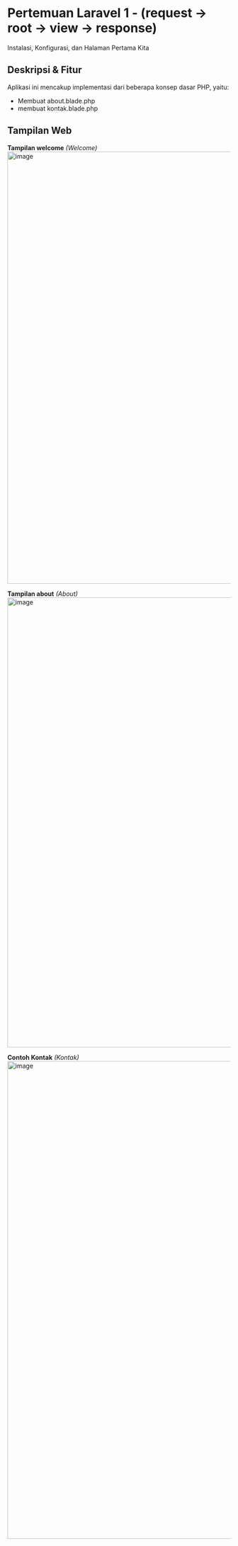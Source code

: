 # Pertemuan Laravel 1 - (request -> root -> view -> response)

Instalasi, Konfigurasi, dan Halaman Pertama Kita


## Deskripsi & Fitur
Aplikasi ini mencakup implementasi dari beberapa konsep dasar PHP, yaitu:
- Membuat about.blade.php
- membuat kontak.blade.php
## Tampilan Web

**Tampilan welcome**
*(Welcome)*
<img width="1919" height="976" alt="image" src="https://github.com/user-attachments/assets/3491d1f1-b4fe-4b2d-88a5-e86b7c16cf26" />



**Tampilan about**
*(About)*
<img width="1919" height="1016" alt="image" src="https://github.com/user-attachments/assets/70971e10-81ab-4b74-bcaa-d21fa1c2f451" />


**Contoh Kontak**
*(Kontak)*
<img width="1919" height="1079" alt="image" src="https://github.com/user-attachments/assets/9ba9587a-5e48-4538-a117-2e5252a38bc8" />




